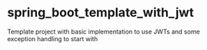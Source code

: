 # spring_boot_template_with_jwt
Template project with basic implementation to use JWTs and some exception handling to start with

